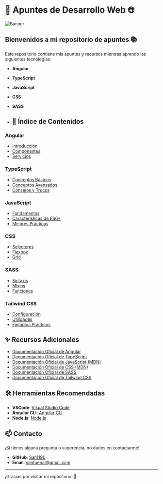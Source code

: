 # 🚀 Apuntes de Desarrollo Web 🌐

![Banner](https://i.ytimg.com/vi/TGZV831VTpc/maxresdefault.jpg)

## Bienvenidos a mi repositorio de apuntes 📚

Este repositorio contiene mis apuntes y recursos mientras aprendo las siguientes tecnologías:

- **Angular**
- **TypeScript**
- **JavaScript**
- **CSS**
- **SASS**

- ## 📘 Índice de Contenidos

### Angular
- [Introducción](angular/introduccion.md)
- [Componentes](angular/componentes.md)
- [Servicios](angular/servicios.md)

### TypeScript
- [Conceptos Básicos](typescript/basico.md)
- [Conceptos Avanzados](typescript/avanzado.md)
- [Consejos y Trucos](typescript/tips.md)

### JavaScript
- [Fundamentos](javascript/fundamentos.md)
- [Características de ES6+](javascript/ES6+.md)
- [Mejores Prácticas](javascript/best-practices.md)

### CSS
- [Selectores](css/selectores.md)
- [Flexbox](css/flexbox.md)
- [Grid](css/grid.md)

### SASS
- [Sintaxis](sass/sintaxis.md)
- [Mixins](sass/mixins.md)
- [Funciones](sass/funciones.md)

### Tailwind CSS
- [Configuración](tailwind/configuracion.md)
- [Utilidades](tailwind/utilidades.md)
- [Ejemplos Prácticos](tailwind/ejemplos.md)

## ✨ Recursos Adicionales
- [Documentación Oficial de Angular](https://angular.io/docs)
- [Documentación Oficial de TypeScript](https://www.typescriptlang.org/docs/)
- [Documentación Oficial de JavaScript (MDN)](https://developer.mozilla.org/en-US/docs/Web/JavaScript)
- [Documentación Oficial de CSS (MDN)](https://developer.mozilla.org/en-US/docs/Web/CSS)
- [Documentación Oficial de SASS](https://sass-lang.com/documentation)
- [Documentación Oficial de Tailwind CSS](https://tailwindcss.com/docs)

## 🛠 Herramientas Recomendadas
- **VSCode**: [Visual Studio Code](https://code.visualstudio.com/)
- **Angular CLI**: [Angular CLI](https://angular.io/cli)
- **Node.js**: [Node.js](https://nodejs.org/)

## 📫 Contacto

¡Si tienes alguna pregunta o sugerencia, no dudes en contactarme!

- **GitHub**: [San1190](https://github.com/San1190)
- **Email**: [sanfuenal@gmail.com](mailto:sanfuenal@gmail.com)

---

¡Gracias por visitar mi repositorio! 🎉
